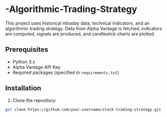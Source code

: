 # -Algorithmic-Trading-Strategy
This project uses historical intraday data, technical indicators, and an algorithmic trading strategy. Data from Alpha Vantage is fetched, indicators are computed, signals are produced, and candlestick charts are plotted.

## Prerequisites

- Python 3.x
- Alpha Vantage API Key
- Required packages (specified in `requirements.txt`)

## Installation

1. Clone the repository:

```bash
git clone https://github.com/your-username/stock-trading-strategy.git

